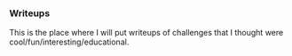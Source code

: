 ### Writeups
This is the place where I will put writeups of challenges that I thought were cool/fun/interesting/educational.

